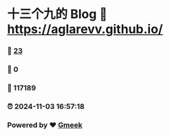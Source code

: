 # 十三个九的 Blog :link: https://aglarevv.github.io/ 
### :page_facing_up: [23](https://aglarevv.github.io//tag.html) 
### :speech_balloon: 0 
### :hibiscus: 117189 
### :alarm_clock: 2024-11-03 16:57:18 
### Powered by :heart: [Gmeek](https://github.com/Meekdai/Gmeek)
